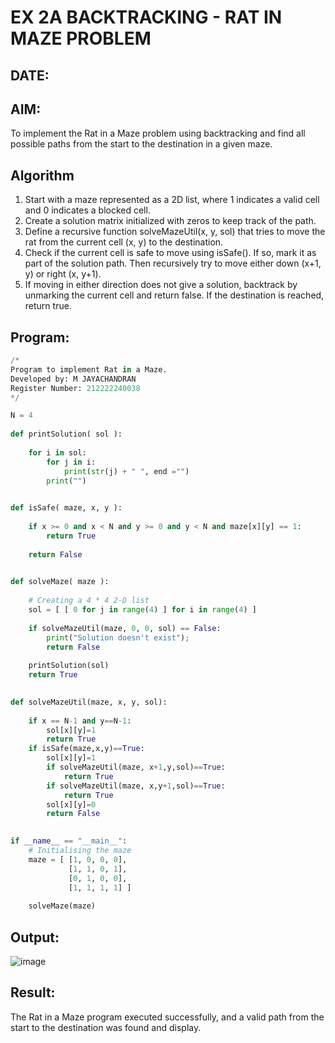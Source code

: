 # EX 2A BACKTRACKING - RAT IN MAZE PROBLEM
## DATE:
## AIM:
To implement the Rat in a Maze problem using backtracking and find all possible paths from the start to the destination in a given maze.


## Algorithm
1. Start with a maze represented as a 2D list, where 1 indicates a valid cell and 0 indicates a blocked cell.
2. Create a solution matrix initialized with zeros to keep track of the path.
3. Define a recursive function solveMazeUtil(x, y, sol) that tries to move the rat from the current cell (x, y) to the destination. 
4. Check if the current cell is safe to move using isSafe(). If so, mark it as part of the solution path. Then recursively try to move either down (x+1, y) or 
   right (x, y+1). 
5. If moving in either direction does not give a solution, backtrack by unmarking the current cell and return false. If the destination is reached, return true. 

## Program:
```python
/*
Program to implement Rat in a Maze.
Developed by: M JAYACHANDRAN
Register Number: 212222240038
*/

N = 4
 
def printSolution( sol ):
     
    for i in sol:
        for j in i:
            print(str(j) + " ", end ="")
        print("")
 

def isSafe( maze, x, y ):
     
    if x >= 0 and x < N and y >= 0 and y < N and maze[x][y] == 1:
        return True
     
    return False
 

def solveMaze( maze ):
     
    # Creating a 4 * 4 2-D list
    sol = [ [ 0 for j in range(4) ] for i in range(4) ]
     
    if solveMazeUtil(maze, 0, 0, sol) == False:
        print("Solution doesn't exist");
        return False
     
    printSolution(sol)
    return True
     

def solveMazeUtil(maze, x, y, sol):
    
    if x == N-1 and y==N-1:
        sol[x][y]=1
        return True
    if isSafe(maze,x,y)==True:
        sol[x][y]=1
        if solveMazeUtil(maze, x+1,y,sol)==True:
            return True
        if solveMazeUtil(maze, x,y+1,sol)==True:
            return True
        sol[x][y]=0
        return False
        

if __name__ == "__main__":
    # Initialising the maze
    maze = [ [1, 0, 0, 0],
             [1, 1, 0, 1],
             [0, 1, 0, 0],
             [1, 1, 1, 1] ]
              
    solveMaze(maze)

```

## Output:

![image](https://github.com/user-attachments/assets/eee0bd54-95da-4a4f-89d9-c1487085dbe1)



## Result:
The Rat in a Maze program executed successfully, and a valid path from the start to the destination was found and display.
